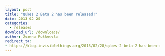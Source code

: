```yaml
---
layout: post
title: "Qubes 2 Beta 2 has been released!"
date: 2013-02-28
categories:
  - releases
download_url: /downloads/
author: Joanna Rutkowska
redirect_to:
- https://blog.invisiblethings.org/2013/02/28/qubes-2-beta-2-has-been-released.html
---
```

